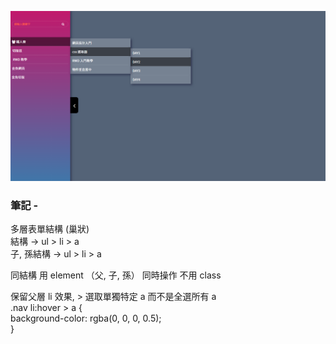 ![圖文互動卡片](./L15.png "多層次收合式選單")

### 筆記 -
多層表單結構 (巢狀)\
結構 -> ul > li > a\
子, 孫結構 -> ul > li > a

同結構 用 element （父, 子, 孫） 同時操作 不用 class

保留父層 li 效果, > 選取單獨特定 a 而不是全選所有 a\
.nav li:hover > a {\
  background-color: rgba(0, 0, 0, 0.5);\
}
